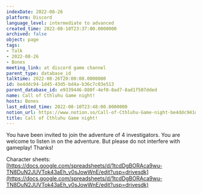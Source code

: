 ```yaml
---
indexDate: 2022-08-26
platform: Discord
language_level: intermediate to advanced
created_time: 2022-08-10T23:37:00.0000000
archived: false
object: page
tags:
- Talk
- 2022-08-26
- Bones
meeting_link: at discord game channel
parent_type: database_id
talktime: 2022-08-26T20:00:00.0000000
id: be4ddc94-1d45-43d5-bd4a-b36c7c03e513
parent_database_id: e9339446-880f-4ef0-8ad7-8ad1f507dded
name: Call of Cthluhu Game night!
hosts: Bones
last_edited_time: 2022-08-10T23:48:00.0000000
notion_url: https://www.notion.so/Call-of-Cthluhu-Game-night-be4ddc941d4543d5bd4ab36c7c03e513
title: Call of Cthluhu Game night!
---
```


You have been invited to join the adventure of 4 investigators. 
You are welcome to listen in on the adventure. But please do not interfere with gameplay! Thanks!



Character sheets: 
[https://docs.google.com/spreadsheets/d/1tcdDgBORAca9wu-TN8DuN2JUVTok43aEh_y0sJowWnE/edit?usp=drivesdk](https://docs.google.com/spreadsheets/d/1tcdDgBORAca9wu-TN8DuN2JUVTok43aEh_y0sJowWnE/edit?usp=drivesdk)   











